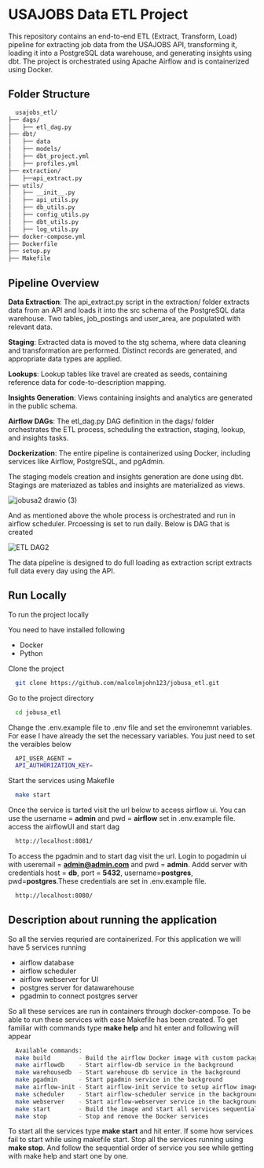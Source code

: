 
# USAJOBS Data ETL Project

This repository contains an end-to-end ETL (Extract, Transform, Load) pipeline for extracting job data from the USAJOBS API, transforming it, loading it into a PostgreSQL data warehouse, and generating insights using dbt. The project is orchestrated using Apache Airflow and is containerized using Docker.



## Folder Structure

```bash
  usajobs_etl/  
├── dags/    
│   ├── etl_dag.py
├── dbt/
│   ├── data
│   ├── models/
│   ├── dbt_project.yml
│   ├── profiles.yml
├── extraction/          
│   ├──api_extract.py
├── utils/          
│   ├── __init__.py
│   ├── api_utils.py
│   ├── db_utils.py
│   ├── config_utils.py
│   ├── dbt_utils.py
│   ├── log_utils.py
├── docker-compose.yml
├── Dockerfile          
├── setup.py
├── Makefile
```
## Pipeline Overview

**Data Extraction**: The api_extract.py script in the extraction/ folder extracts data from an API and loads it into the src schema of the PostgreSQL data warehouse. Two tables, job_postings and user_area, are populated with relevant data.

**Staging**: Extracted data is moved to the stg schema, where data cleaning and transformation are performed. Distinct records are generated, and appropriate data types are applied.

**Lookups**: Lookup tables like travel are created as seeds, containing reference data for code-to-description mapping.

**Insights Generation**: Views containing insights and analytics are generated in the public schema.

**Airflow DAGs**: The etl_dag.py DAG definition in the dags/ folder orchestrates the ETL process, scheduling the extraction, staging, lookup, and insights tasks.

**Dockerization**: The entire pipeline is containerized using Docker, including services like Airflow, PostgreSQL, and pgAdmin.

The staging models creation and insights generation are done using dbt. Stagings are materiazed as tables and insights are materialized as views.

![jobusa2 drawio (3)](https://github.com/malcolmjohn123/jobusa_etl/assets/20333666/7701ef5f-87e7-4c0f-8496-ae3542f8fcf7)

And as mentioned above the whole process is orchestrated and run in airflow scheduler. Prcoessing is set to run daily. Below is DAG that is created

![ETL DAG2](https://github.com/malcolmjohn123/jobusa_etl/assets/20333666/a3e77779-2e24-46a6-bd73-3c29723df22b)


The data pipeline is designed to do full loading as extraction script extracts full data every day using the API.
## Run Locally

To run the project locally

You need to have installed following

- Docker
- Python

Clone the project

```bash
  git clone https://github.com/malcolmjohn123/jobusa_etl.git
```

Go to the project directory

```bash
  cd jobusa_etl
```

Change the .env.example file to .env file and set the environemnt variables. For ease I have already the set the necessary variables. You just need to set the veraibles below

```bash
  API_USER_AGENT = 
  API_AUTHORIZATION_KEY= 
```

Start the services using Makefile

```bash
  make start
```
Once the service is tarted  visit the url below to access airflow ui. You can use the username = **admin** and pwd = **airflow** set in .env.example file. access the airflowUI and start dag

```bash
  http://localhost:8081/
```

To access the pgadmin and to start dag visit the url. Login to pogadmin ui with useremail = **admin@admin.com** and pwd = **admin**. Addd server with credentials host = **db**, port = **5432**, username=**postgres**, pwd=**postgres**.These credentials are set in .env.example file.

```bash
  http://localhost:8080/
```

## Description about running the application

So all the servies requried are containerized. For this application we will have 5 services running

- airflow database
- airflow scheduler
- airflow webserver for UI
- postgres server for datawarehouse
- pgadmin to connect postgres server

So all these services are run in containers through docker-compose. To be able to run these services with ease Makefile has been created. To get familiar with commands type **make help** and hit enter and following will appear

```bash
  Available commands:
  make build        - Build the airflow Docker image with custom packages
  make airflowdb    - Start airflow-db service in the background
  make warehousedb  - Start warehouse db service in the background
  make pgadmin      - Start pgadmin service in the background
  make airflow-init - Start airflow-init service to setup airflow image and create users
  make scheduler    - Start airflow-scheduler service in the background
  make webserver    - Start airflow-webserver service in the background
  make start        - Build the image and start all services sequentially
  make stop         - Stop and remove the Docker services
```

To start all the services type **make start** and hit enter. If some how services fail to start while using makefile start. Stop all the services running using **make stop**. And follow the sequential order of service you see while getting with make help and start one by one.
